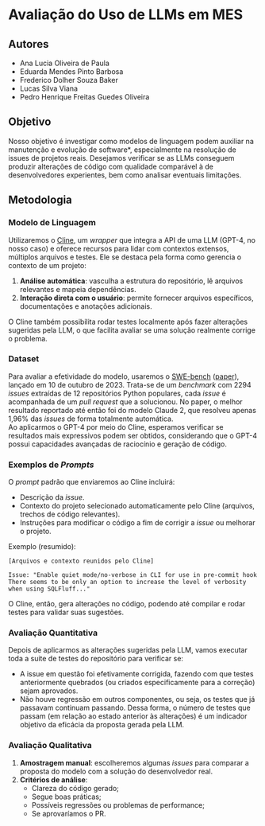 # Avaliação do Uso de LLMs em MES

## Autores
- Ana Lucia Oliveira de Paula  
- Eduarda Mendes Pinto Barbosa  
- Frederico Dolher Souza Baker  
- Lucas Silva Viana  
- Pedro Henrique Freitas Guedes Oliveira  

## Objetivo
Nosso objetivo é investigar como modelos de linguagem podem auxiliar na manutenção e evolução de software*, especialmente na resolução de issues de projetos reais. Desejamos verificar se as LLMs conseguem produzir alterações de código com qualidade comparável à de desenvolvedores experientes, bem como analisar eventuais limitações.

## Metodologia

### Modelo de Linguagem
Utilizaremos o [Cline](https://github.com/cline/cline), um *wrapper* que integra a API de uma LLM (GPT-4, no nosso caso) e oferece recursos para lidar com contextos extensos, múltiplos arquivos e testes. Ele se destaca pela forma como gerencia o contexto de um projeto:
1. **Análise automática**: vasculha a estrutura do repositório, lê arquivos relevantes e mapeia dependências.  
2. **Interação direta com o usuário**: permite fornecer arquivos específicos, documentações e anotações adicionais.  

O Cline também possibilita rodar testes localmente após fazer alterações sugeridas pela LLM, o que facilita avaliar se uma solução realmente corrige o problema.

### Dataset
Para avaliar a efetividade do modelo, usaremos o [SWE-bench](https://www.swebench.com) ([paper](https://arxiv.org/abs/2310.06770)), lançado em 10 de outubro de 2023. Trata-se de um *benchmark* com 2294 *issues* extraídas de 12 repositórios Python populares, cada *issue* é acompanhada de um *pull request* que a solucionou. No paper, o melhor resultado reportado até então foi do modelo Claude 2, que resolveu apenas 1,96% das *issues* de forma totalmente automática.  
Ao aplicarmos o GPT-4 por meio do Cline, esperamos verificar se resultados mais expressivos podem ser obtidos, considerando que o GPT-4 possui capacidades avançadas de raciocínio e geração de código.

### Exemplos de *Prompts*
O *prompt* padrão que enviaremos ao Cline incluirá:
- Descrição da *issue*.  
- Contexto do projeto selecionado automaticamente pelo Cline (arquivos, trechos de código relevantes).  
- Instruções para modificar o código a fim de corrigir a *issue* ou melhorar o projeto.  

Exemplo (resumido):
```
[Arquivos e contexto reunidos pelo Cline]

Issue: "Enable quiet mode/no-verbose in CLI for use in pre-commit hook
There seems to be only an option to increase the level of verbosity when using SQLFluff..."
```
O Cline, então, gera alterações no código, podendo até compilar e rodar testes para validar suas sugestões.

### Avaliação Quantitativa
Depois de aplicarmos as alterações sugeridas pela LLM, vamos executar toda a suite de testes do repositório para verificar se:
 - A issue em questão foi efetivamente corrigida, fazendo com que testes anteriormente quebrados (ou criados especificamente para a correção) sejam aprovados.
 - Não houve regressão em outros componentes, ou seja, os testes que já passavam continuam passando.
Dessa forma, o número de testes que passam (em relação ao estado anterior às alterações) é um indicador objetivo da eficácia da proposta gerada pela LLM.

### Avaliação Qualitativa
1. **Amostragem manual**: escolheremos algumas *issues* para comparar a proposta do modelo com a solução do desenvolvedor real.  
2. **Critérios de análise**:  
   - Clareza do código gerado;  
   - Segue boas práticas;  
   - Possíveis regressões ou problemas de performance;  
   - Se aprovaríamos o PR.
